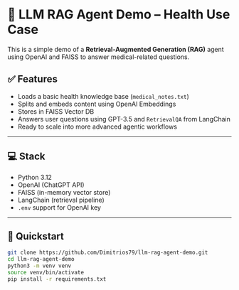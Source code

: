 # 🧠 LLM RAG Agent Demo – Health Use Case

This is a simple demo of a **Retrieval-Augmented Generation (RAG)** agent using OpenAI and FAISS to answer medical-related questions.

## ✅ Features

- Loads a basic health knowledge base (`medical_notes.txt`)
- Splits and embeds content using OpenAI Embeddings
- Stores in FAISS Vector DB
- Answers user questions using GPT-3.5 and `RetrievalQA` from LangChain
- Ready to scale into more advanced agentic workflows

---

## 💻 Stack

- Python 3.12
- OpenAI (ChatGPT API)
- FAISS (in-memory vector store)
- LangChain (retrieval pipeline)
- `.env` support for OpenAI key

---

## 🚀 Quickstart

```bash
git clone https://github.com/Dimitrios79/llm-rag-agent-demo.git
cd llm-rag-agent-demo
python3 -m venv venv
source venv/bin/activate
pip install -r requirements.txt
